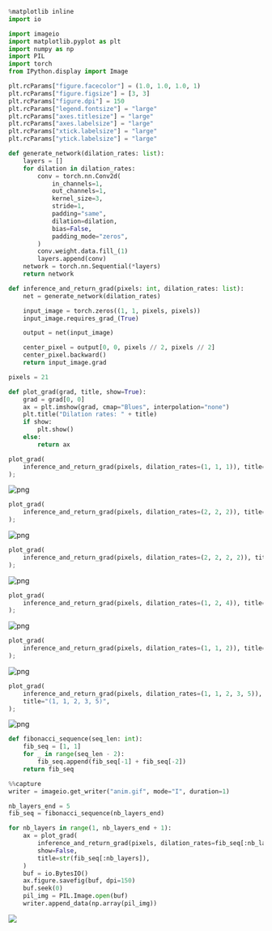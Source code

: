 ```python
%matplotlib inline
import io

import imageio
import matplotlib.pyplot as plt
import numpy as np
import PIL
import torch
from IPython.display import Image
```


```python
plt.rcParams["figure.facecolor"] = (1.0, 1.0, 1.0, 1)
plt.rcParams["figure.figsize"] = [3, 3]
plt.rcParams["figure.dpi"] = 150
plt.rcParams["legend.fontsize"] = "large"
plt.rcParams["axes.titlesize"] = "large"
plt.rcParams["axes.labelsize"] = "large"
plt.rcParams["xtick.labelsize"] = "large"
plt.rcParams["ytick.labelsize"] = "large"
```


```python
def generate_network(dilation_rates: list):
    layers = []
    for dilation in dilation_rates:
        conv = torch.nn.Conv2d(
            in_channels=1,
            out_channels=1,
            kernel_size=3,
            stride=1,
            padding="same",
            dilation=dilation,
            bias=False,
            padding_mode="zeros",
        )
        conv.weight.data.fill_(1)
        layers.append(conv)
    network = torch.nn.Sequential(*layers)
    return network
```


```python
def inference_and_return_grad(pixels: int, dilation_rates: list):
    net = generate_network(dilation_rates)

    input_image = torch.zeros((1, 1, pixels, pixels))
    input_image.requires_grad_(True)

    output = net(input_image)

    center_pixel = output[0, 0, pixels // 2, pixels // 2]
    center_pixel.backward()
    return input_image.grad
```


```python
pixels = 21
```


```python
def plot_grad(grad, title, show=True):
    grad = grad[0, 0]
    ax = plt.imshow(grad, cmap="Blues", interpolation="none")
    plt.title("Dilation rates: " + title)
    if show:
        plt.show()
    else:
        return ax
```


```python
plot_grad(
    inference_and_return_grad(pixels, dilation_rates=(1, 1, 1)), title="(1, 1, 1)"
);
```


    
![png](README_files/README_6_0.png)
    



```python
plot_grad(
    inference_and_return_grad(pixels, dilation_rates=(2, 2, 2)), title="(2, 2, 2)"
);
```


    
![png](README_files/README_7_0.png)
    



```python
plot_grad(
    inference_and_return_grad(pixels, dilation_rates=(2, 2, 2, 2)), title="(2, 2, 2, 2)"
);
```


    
![png](README_files/README_8_0.png)
    



```python
plot_grad(
    inference_and_return_grad(pixels, dilation_rates=(1, 2, 4)), title="(1, 2, 4)"
);
```


    
![png](README_files/README_9_0.png)
    



```python
plot_grad(
    inference_and_return_grad(pixels, dilation_rates=(1, 1, 2)), title="(1, 1, 2)"
);
```


    
![png](README_files/README_10_0.png)
    



```python
plot_grad(
    inference_and_return_grad(pixels, dilation_rates=(1, 1, 2, 3, 5)),
    title="(1, 1, 2, 3, 5)",
);
```


    
![png](README_files/README_11_0.png)
    



```python
def fibonacci_sequence(seq_len: int):
    fib_seq = [1, 1]
    for _ in range(seq_len - 2):
        fib_seq.append(fib_seq[-1] + fib_seq[-2])
    return fib_seq
```


```python
%%capture
writer = imageio.get_writer("anim.gif", mode="I", duration=1)

nb_layers_end = 5
fib_seq = fibonacci_sequence(nb_layers_end)

for nb_layers in range(1, nb_layers_end + 1):
    ax = plot_grad(
        inference_and_return_grad(pixels, dilation_rates=fib_seq[:nb_layers]),
        show=False,
        title=str(fib_seq[:nb_layers]),
    )
    buf = io.BytesIO()
    ax.figure.savefig(buf, dpi=150)
    buf.seek(0)
    pil_img = PIL.Image.open(buf)
    writer.append_data(np.array(pil_img))
```

![](anim.gif)


```python

```
